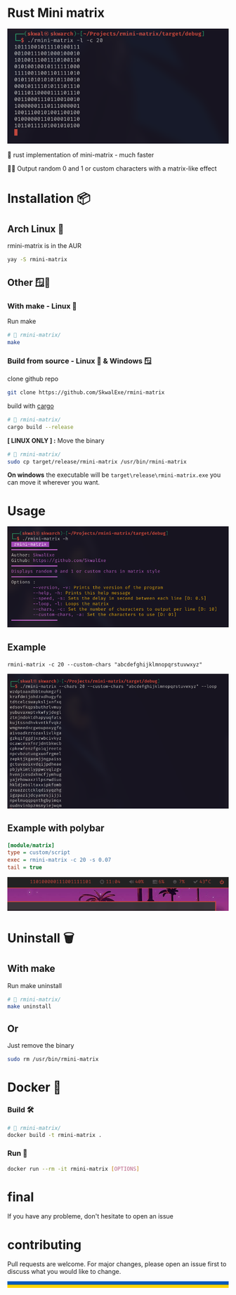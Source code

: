 # Rust Mini matrix

![](images/1.png)

🦀 rust implementation of mini-matrix - much faster

👨‍💻 Output random 0 and 1 or custom characters with a matrix-like effect

# Installation 📦

## Arch Linux 🐧

rmini-matrix is in the AUR

```bash
yay -S rmini-matrix
```

## Other 🪟🐧

### With make - Linux 🐧

Run make

```bash
# 📂 rmini-matrix/
make
```

### Build from source - Linux 🐧 & Windows 🪟

clone github repo

```bash
git clone https://github.com/SkwalExe/rmini-matrix
```

build with [cargo](https://doc.rust-lang.org/cargo/getting-started/installation.html)

```bash
# 📂 rmini-matrix/
cargo build --release
```

**[ LINUX ONLY ] :** Move the binary

```bash
# 📂 rmini-matrix/
sudo cp target/release/rmini-matrix /usr/bin/rmini-matrix
```

**On windows** the executable will be `target\release\rmini-matrix.exe` you can move it wherever you want.

# Usage 

![](images/usage.png)

## Example

`rmini-matrix -c 20 --custom-chars "abcdefghijklmnopqrstuvwxyz"`

![](images/2.png)

## Example with polybar  

```ini
[module/matrix]
type = custom/script
exec = rmini-matrix -c 20 -s 0.07
tail = true
```

![](images/screenshot.gif)

# Uninstall 🗑

## With make

Run make uninstall

```bash
# 📂 rmini-matrix/
make uninstall
```

## Or

Just remove the binary

```bash
sudo rm /usr/bin/rmini-matrix
```

# Docker 🐳

### Build 🛠️

```bash
# 📂 rmini-matrix/
docker build -t rmini-matrix .
```

### Run 🏃

```bash
docker run --rm -it rmini-matrix [OPTIONS]
```

# final

If you have any probleme, don't hesitate to open an issue

# contributing

Pull requests are welcome. For major changes, please open an issue first to discuss what you would like to change.

<a href="https://github.com/SkwalExe#ukraine"><img src="https://raw.githubusercontent.com/SkwalExe/SkwalExe/main/ukraine.jpg" width="100%" height="15px" /></a>